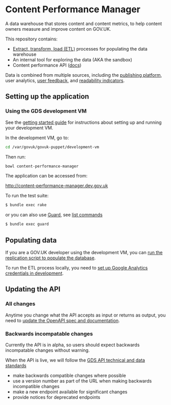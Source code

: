 # Content Performance Manager

A data warehouse that stores content and content metrics, to help content owners measure and improve content on GOV.UK.

This repository contains:
- [Extract, transform, load (ETL)](https://en.wikipedia.org/wiki/Extract,_transform,_load) processes for populating the data warehouse
- An internal tool for exploring the data (AKA the sandbox)
- Content performance API ([docs](content-performance-api.publishing.service.gov.uk/#gov-uk-content-performance-api))

Data is combined from multiple sources, including the [publishing platform](https://github.com/alphagov/publishing-api), user analytics, [user feedback](https://github.com/alphagov/feedback), and [readability indicators](https://github.com/alphagov/govuk-content-quality-metrics).

## Setting up the application

### Using the GDS development VM

See the [getting started guide](https://docs.publishing.service.gov.uk/getting-started.html) for instructions about setting up and running your development VM.

In the development VM, go to:

```bash
cd /var/govuk/govuk-puppet/development-vm
```

Then run:

 ```bash
 bowl content-performance-manager
 ```

The application can be accessed from:

http://content-performance-manager.dev.gov.uk

To run the test suite:
 ```bash
 $ bundle exec rake
 ```

 or you can also use [Guard](https://github.com/guard/guard), see [list commands](https://github.com/guard/guard/wiki/List-of-Guard-Commands)

 ```bash
 $ bundle exec guard
 ```

## Populating data
If you are a GOV.UK developer using the development VM, you can [run the replication script to populate the database](https://docs.publishing.service.gov.uk/manual/get-started.html#7-import-production-data).

To run the ETL process locally, you need to  [set up Google Analytics credentials in development](doc/google_analytics_setup.md).

## Updating the API
### All changes
Anytime you change what the API accepts as input or returns as output, you need to [update the OpenAPI spec and documentation](doc/api/README.md).

### Backwards incompatable changes
Currently the API is in alpha, so users should expect backwards incompatable changes without warning.

When the API is live, we will follow the [GDS API technical and data standards](https://www.gov.uk/guidance/gds-api-technical-and-data-standards#iterate-your-api)
- make backwards compatible changes where possible
- use a version number as part of the URL when making backwards incompatible changes
- make a new endpoint available for significant changes
- provide notices for deprecated endpoints




[docker]: https://www.docker.com/
[docker compose]: https://docs.docker.com/compose/overview/
[GOV.UK replication scripts]: https://docs.publishing.service.gov.uk/manual/replicate-app-data-locally.html
